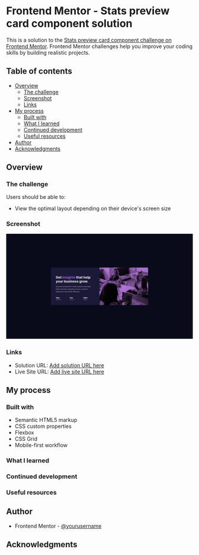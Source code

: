 # Frontend Mentor - Stats preview card component solution

This is a solution to the [Stats preview card component challenge on Frontend Mentor](https://www.frontendmentor.io/challenges/stats-preview-card-component-8JqbgoU62). Frontend Mentor challenges help you improve your coding skills by building realistic projects. 

## Table of contents

- [Overview](#overview)
  - [The challenge](#the-challenge)
  - [Screenshot](#screenshot)
  - [Links](#links)
- [My process](#my-process)
  - [Built with](#built-with)
  - [What I learned](#what-i-learned)
  - [Continued development](#continued-development)
  - [Useful resources](#useful-resources)
- [Author](#author)
- [Acknowledgments](#acknowledgments)



## Overview

### The challenge

Users should be able to:

- View the optimal layout depending on their device's screen size

### Screenshot

![](./Screen.png)

### Links

- Solution URL: [Add solution URL here](https://github.com/CallensJ/Stats-preview-card-component)
- Live Site URL: [Add live site URL here](https://callensj.github.io/Stats-preview-card-component/)

## My process

### Built with

- Semantic HTML5 markup
- CSS custom properties
- Flexbox
- CSS Grid
- Mobile-first workflow



### What I learned




### Continued development



### Useful resources


## Author


- Frontend Mentor - [@yourusername](https://www.frontendmentor.io/profile/yourusername)




## Acknowledgments

